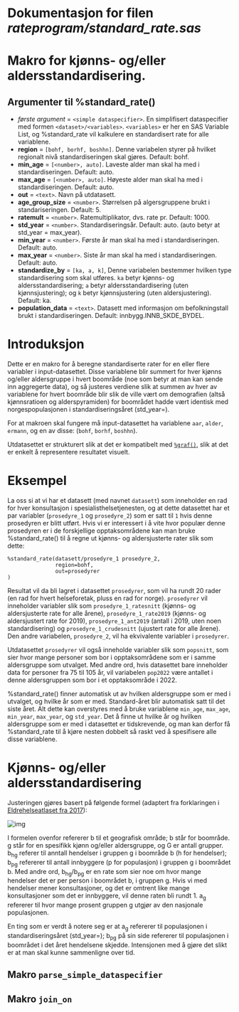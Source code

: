 
# Dokumentasjon for filen *rateprogram/standard_rate.sas*


# Makro for kjønns- og/eller aldersstandardisering.

## Argumenter til %standard_rate()
- _første argument_ = `<simple dataspecifier>`. En simplifisert dataspecifier med formen `<dataset>/<variables>`. `<variables>` er her en SAS Variable List, og %standard_rate vil kalkulere en standardisert rate for alle variablene.
- **region** = `[bohf, borhf, boshhn]`. Denne variabelen styrer på hvilket regionalt nivå standardiseringen skal gjøres. Default: bohf.
- **min_age** = `[<number>, auto]`. Laveste alder man skal ha med i standardiseringen. Default: auto.
- **max_age** = `[<number>, auto]`. Høyeste alder man skal ha med i standardiseringen. Default: auto.
- **out** = `<text>`. Navn på utdatasett.
- **age_group_size** = `<number>`. Størrelsen på algersgruppene brukt i standariseringen. Default: 5.
- **ratemult** = `<number>`. Ratemultiplikator, dvs. rate pr. Default: 1000.
- **std_year** = `<number>`. Standardiseringsår. Default: auto. (auto betyr at std_year = max_year).
- **min_year** = `<number>`. Første år man skal ha med i standardiseringen. Default: auto.
- **max_year** = `<number>`. Siste år man skal ha med i standardiseringen. Default: auto.
- **standardize_by** = `[ka, a, k]`, Denne variabelen bestemmer hvilken type standardisering som skal utføres. `ka` betyr kjønns- og aldersstandardisering; `a` betyr aldersstandardisering (uten kjønnsjustering); og `k` betyr kjønnsjustering (uten aldersjustering). Default: ka.
- **population_data** = `<text>`. Datasett med informasjon om befolkningstall brukt i standardiseringen. Default: innbygg.INNB_SKDE_BYDEL.

# Introduksjon

Dette er en makro for å beregne standardiserte rater for en eller flere variabler i input-datasettet. Disse variablene blir summert for hver kjønns og/eller aldersgruppe i hvert boområde (noe som betyr at man kan sende inn aggregerte data),
og så justeres verdiene slik at summen av hver av variablene for hvert boområde blir slik de ville vært om demografien (altså kjønnsratioen og alderspyramiden) for boområdet hadde vært identisk med norgespopulasjonen i standardiseringsåret
(std_year=).

For at makroen skal fungere må input-datasettet ha variablene `aar`, `alder`, `ermann`, og en av disse: (`bohf`, `borhf`, `boshhn`).

Utdatasettet er strukturert slik at det er kompatibelt med [`%graf()`](./graf), slik at det er enkelt å representere resultatet visuelt.

# Eksempel

La oss si at vi har et datasett (med navnet `datasett`) som inneholder en rad for hver konsultasjon i spesialisthelsetjenesten, og at dette datasettet
har et par variabler (`prosedyre_1` og `prosedyre_2`) som er satt til `1` hvis denne prosedyren er blitt utført. Hvis vi er interessert i å vite
hvor populær denne prosedyren er i de forskjellige opptaksområdene kan man bruke %standard_rate() til å regne ut kjønns- og aldersjusterte rater slik som dette:

```
%standard_rate(datasett/prosedyre_1 prosedyre_2,
               region=bohf,
               out=prosedyrer
)
```

Resultat vil da bli lagret i datasettet `prosedyrer`, som vil ha rundt 20 rader (en rad for hvert helseforetak, pluss en rad for norge). `prosedyrer` vil inneholder variabler slik som `prosedyre_1_ratesnitt` (kjønns- og aldersjusterte
rate for alle årene), `prosedyre_1_rate2019` (kjønns- og aldersjustert rate for 2019), `prosedyre_1_ant2019` (antall i 2019, uten noen standardisering) og `prosedyre_1_crudesnitt` (ujustert rate for alle årene). Den andre variabelen,
`prosedyre_2`, vil ha ekvivalente variabler i `prosedyrer`.

Utdatasettet `prosedyrer` vil også inneholde variabler slik som `popsnitt`, som sier hvor mange personer som bor i opptaksområdene som er i samme aldersgruppe som utvalget. Med andre ord, hvis datasettet bare inneholder data
for personer fra 75 til 105 år, vil variabelen `pop2022` være antallet i denne aldersgruppen som bor i et opptaksområde i 2022.

%standard_rate() finner automatisk ut av hvilken aldersgruppe som er med i utvalget, og hvilke år som er med. Standard-året blir automatisk satt til det siste året. Alt dette kan overstyres med å bruke variablene `min_age`, `max_age`, `min_year`, `max_year`,
og `std_year`. Det å finne ut hvilke år og hvilken aldersgruppe som er med i datasettet er tidskrevende, og man kan derfor få %standard_rate til å kjøre nesten dobbelt så raskt ved å spesifisere alle disse variablene.

# Kjønns- og/eller aldersstandardisering

Justeringen gjøres basert på følgende formel (adaptert fra forklaringen i [Eldrehelseatlaset fra 2017](https://www.skde.no/helseatlas/files/eldrehelseatlas_rapport.pdf#page=25)):

![img](/sas_codes/bilder/standard_rate_formel.png)

I formelen ovenfor refererer b til et geografisk område; b står for boområde. g står for en spesifikk kjønn og/eller aldersgruppe, og G er antall grupper.
b<sub>hg</sub> referer til anntall hendelser i gruppen g i boområde b (h for hendelser); b<sub>pg</sub> refererer til antall innbyggere (p for populasjon)
i gruppen g i boområdet b. Med andre ord, b<sub>hg</sub>/b<sub>pg</sub> er en rate som sier noe om hvor mange hendelser det er per person i boområdet b, i
gruppen g. Hvis vi med hendelser mener konsultasjoner, og det er omtrent like mange konsultasjoner som det er innbyggere, vil denne raten bli rundt 1. a<sub>g</sub>
refererer til hvor mange prosent gruppen g utgjør av den nasjonale populasjonen.

En ting som er verdt å notere seg er at a<sub>g</sub> refererer til populasjonen i standardiseringsåret (std_year=); b<sub>pg</sub> på sin side refererer til
populasjonen i boområdet i det året hendelsene skjedde. Intensjonen med å gjøre det slikt er at man skal kunne sammenligne over tid.


## Makro `parse_simple_dataspecifier`


## Makro `join_on`


